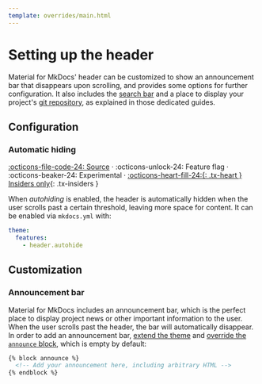 ```yaml
---
template: overrides/main.html
---
```


# Setting up the header

Material for MkDocs' header can be customized to show an announcement bar that 
disappears upon scrolling, and provides some options for further configuration.
It also includes the [search bar][1] and a place to display your project's
[git repository][2], as explained in those dedicated guides.

  [1]: setting-up-site-search.md
  [2]: adding-a-git-repository.md

## Configuration

### Automatic hiding

[:octicons-file-code-24: Source][3] · 
:octicons-unlock-24: Feature flag · 
:octicons-beaker-24: Experimental ·
[:octicons-heart-fill-24:{: .tx-heart } Insiders only][3]{: .tx-insiders }

When _autohiding_ is enabled, the header is automatically hidden when the
user scrolls past a certain threshold, leaving more space for content. It can
be enabled via `mkdocs.yml` with:

``` yaml
theme:
  features:
    - header.autohide
```

  [3]: ../insiders.md

## Customization

### Announcement bar

Material for MkDocs includes an announcement bar, which is the perfect place to
display project news or other important information to the user. When the user
scrolls past the header, the bar will automatically disappear. In order to add
an announcement bar, [extend the theme][4] and [override the `announce`
block][5], which is empty by default:

``` html
{% block announce %}
  <!-- Add your announcement here, including arbitrary HTML -->
{% endblock %}
```

  [4]: ../customization.md#extending-the-theme
  [5]: ../customization.md#overriding-blocks
